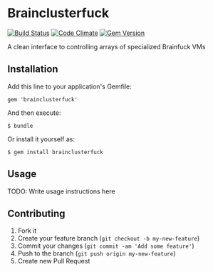 # Brainclusterfuck

[![Build Status](https://travis-ci.org/mark-rushakoff/brainclusterfuck.png)](https://travis-ci.org/mark-rushakoff/brainclusterfuck)
[![Code Climate](https://codeclimate.com/github/mark-rushakoff/brainclusterfuck.png)](https://codeclimate.com/github/mark-rushakoff/brainclusterfuck)
[![Gem Version](https://badge.fury.io/rb/brainclusterfuck.png)](http://badge.fury.io/rb/brainclusterfuck)

A clean interface to controlling arrays of specialized Brainfuck VMs

## Installation

Add this line to your application's Gemfile:

    gem 'brainclusterfuck'

And then execute:

    $ bundle

Or install it yourself as:

    $ gem install brainclusterfuck

## Usage

TODO: Write usage instructions here

## Contributing

1. Fork it
2. Create your feature branch (`git checkout -b my-new-feature`)
3. Commit your changes (`git commit -am 'Add some feature'`)
4. Push to the branch (`git push origin my-new-feature`)
5. Create new Pull Request
